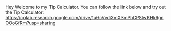 Hey Welcome to my Tip Calculator.
You can follow the link below and try out the Tip Calculator:
https://colab.research.google.com/drive/1u6cVvdiXmX3mPhCPSIwKHk6gnOOoGfRm?usp=sharing
